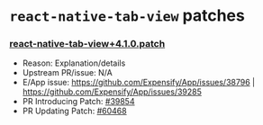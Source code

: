 # `react-native-tab-view` patches

### [react-native-tab-view+4.1.0.patch](react-native-tab-view+4.1.0.patch)

- Reason: Explanation/details
- Upstream PR/issue: N/A
- E/App issue: https://github.com/Expensify/App/issues/38796 | https://github.com/Expensify/App/issues/39285
- PR Introducing Patch: [#39854](https://github.com/Expensify/App/pull/39854)
- PR Updating Patch: [#60468](https://github.com/Expensify/App/pull/60468)

